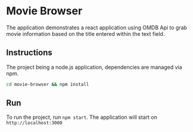 # Movie Browser

The application demonstrates a react application using OMDB Api to grab movie information based on the title entered within the text field.

## Instructions
The project being a node.js application, dependencies are managed via npm.

```bash
cd movie-browser && npm install
```

## Run
To run the project, run `npm start`. The application will start on `http://localhost:3000`
